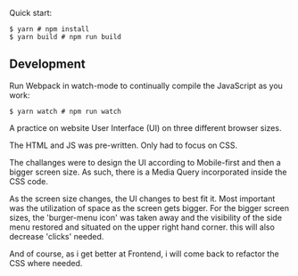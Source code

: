 Quick start:

```
$ yarn # npm install
$ yarn build # npm run build
````

## Development

Run Webpack in watch-mode to continually compile the JavaScript as you work:

```
$ yarn watch # npm run watch
```

A practice on website User Interface (UI) on three different browser sizes.

The HTML and JS was pre-written. Only had to focus on CSS.

The challanges were to design the UI according to Mobile-first and then a bigger screen size.
As such, there is a Media Query incorporated inside the CSS code.

As the screen size changes, the UI changes to best fit it. Most important was the utilization of space as the screen gets bigger.
For the bigger screen sizes, the 'burger-menu icon' was taken away and the visibility of the side menu restored and situated on the upper right hand corner. this will also decrease 'clicks' needed. 

And of course, as i get better at Frontend, i will come back to refactor the CSS where needed. 

